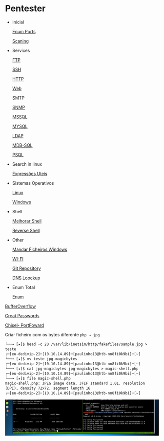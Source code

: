 # Pentester

- Inicial
    
    [Enum Ports](Pentester/Enum_Ports.md)
    
    [Scaning](Pentester/Scaning.md)
    
- Services
    
    [FTP](Pentester/FTP.md)
    
    [SSH](Pentester/SSH.md)
    
    [HTTP ](Pentester/HTTP.md)
    
    [Web](Pentester/Web.md)
    
    [SMTP](Pentester/SMTP.md)
    
    [SNMP](Pentester/SNMP.md)
    
    [MSSQL](Pentester/MSSQL.md)
    
    [MYSQL](Pentester/MYSQL.md)
    
    [LDAP](Pentester/LDAP.md)
    
    [MDB-SQL](Pentester/MDB-SQL.md)
    
    [PSQL](Pentester/PSQL.md)
    
- Search in linux
    
    [Expressões Uteis](Pentester/Expresso%CC%83es%20Uteis.md)
    

- Sistemas Operativos
    
    [Linux](Pentester/Linux.md)
    
    [Windows](Pentester/Windows.md)
    
- Shell
    
    [Melhorar Shell](Pentester/Melhorar%20Shell.md)
    
    [Reverse Shell](Pentester/Reverse_Shell.md)
    
- Other
    
    [Mandar Ficheiros Windows](Pentester/Send_Files_Windows.md)
    
    [WI-FI](Pentester/WI-FI.md)
    
    [Git Repository](Pentester/Git_Repository.md)
    
    [DNS Loockup](Pentester/DNS.md)
    
- Enum Total
    
    [Enum](Pentester/Enum.md)
    

[BufferOverflow](Pentester/BufferOverflow.md)

[Creat Passwords](Pentester/Creat%20Passwords.md)

[Chisel- PortFoward](Pentester/Chisel_PortFoward.md)

Criar ficheiro com os bytes diferente `php → jpg`

```
└──╼ [★]$ head -c 20 /var/lib/inetsim/http/fakefiles/sample.jpg > teste
┌─[eu-dedivip-2]─[10.10.14.89]─[paulinho13@htb-nn8fi0k9bi]─[~]
└──╼ [★]$ mv teste jpg-magicbytes
┌─[eu-dedivip-2]─[10.10.14.89]─[paulinho13@htb-nn8fi0k9bi]─[~]
└──╼ [★]$ cat jpg-magicbytes jpg-magicbytes > magic-shell.php
┌─[eu-dedivip-2]─[10.10.14.89]─[paulinho13@htb-nn8fi0k9bi]─[~]
└──╼ [★]$ file magic-shell.php 
magic-shell.php: JPEG image data, JFIF standard 1.01, resolution (DPI), density 72x72, segment length 16
┌─[eu-dedivip-2]─[10.10.14.89]─[paulinho13@htb-nn8fi0k9bi]─[~]
```

![Untitled](Pentester/Untitled.png)
